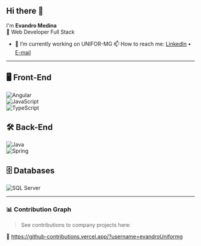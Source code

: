 ## Hi there 👋  
I'm **Evandro Medina**  
🚀 Web Developer Full Stack

- 🔭 I’m currently working on UNIFOR-MG
📫 How to reach me: [LinkedIn](https://linkedin.com/in/evandromedina)  • [E-mail]( evandromedina@gmail.com)

---

## 🖥️ Front-End  
![Angular](https://img.shields.io/badge/-Angular-DD0031?style=for-the-badge&logo=angular)  
![JavaScript](https://img.shields.io/badge/-JavaScript-F7DF1E?style=for-the-badge&logo=javascript&logoColor=black)  
![TypeScript](https://img.shields.io/badge/-TypeScript-007ACC?style=for-the-badge&logo=typescript)

## 🛠️ Back-End  
![Java](https://img.shields.io/badge/-Java-orange?style=for-the-badge&logo=java)  
![Spring](https://img.shields.io/badge/-Spring-6DB33F?style=for-the-badge&logo=spring)  

## 🗄️ Databases  
![SQL Server](https://img.shields.io/badge/-SQL%20Server-CC2927?style=for-the-badge&logo=microsoftsqlserver&logoColor=white)


---

### 📊 Contribution Graph
> See contributions to company projects here:

🔗 https://github-contributions.vercel.app/?username=evandroUniformg



